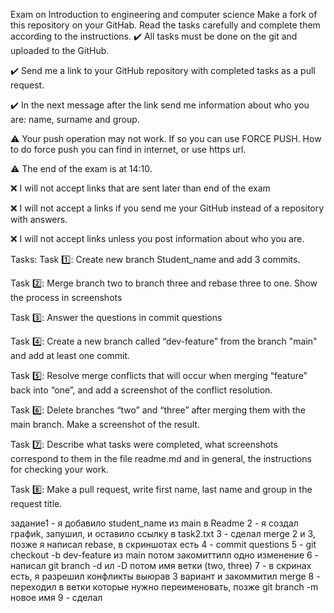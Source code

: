Exam on Introduction to engineering and computer science
Make a fork of this repository on your GitHab. Read the tasks carefully and complete them according to the instructions.
✔️ All tasks must be done on the git and uploaded to the GitHub.

✔️ Send me a link to your GitHub repository with completed tasks as a pull request.

✔️ In the next message after the link send me information about who you are: name, surname and group.

⚠️ Your push operation may not work. If so you can use FORCE PUSH. How to do force push you can find in internet, or use https url.

⚠️ The end of the exam is at 14:10.

❌ I will not accept links that are sent later than end of the exam

❌ I will not accept a links if you send me your GitHub instead of a repository with answers.

❌ I will not accept links unless you post information about who you are.

Tasks:
Task 1️⃣: Create new branch Student_name and add 3 commits.

Task 2️⃣: Merge branch two to branch three and rebase three to one. Show the process in screenshots

Task 3️⃣: Answer the questions in commit questions

Task 4️⃣: Create a new branch called “dev-feature” from the branch "main" and add at least one commit.

Task 5️⃣: Resolve merge conflicts that will occur when merging “feature” back into “one”, and add a screenshot of the conflict resolution.

Task 6️⃣: Delete branches “two” and “three” after merging them with the main branch. Make a screenshot of the result.

Task 7️⃣: Describe what tasks were completed, what screenshots correspond to them in the file readme.md and in general, the instructions for checking your work.

Task 8️⃣: Make a pull request, write first name, last name and group in the request title.
 











задание1 - я добавило student_name из main в Readme
2 - я создал графиk, запушил, и оставило ссылку в task2.txt
3 - сделал merge 2 и 3, позже я написал rebase, в скриншотах есть
4 - commit questions
5 - git checkout -b dev-feature из main потом закомиттилл одно изменение
6 - написал git branch -d ил -D потом имя ветки (two, three)
7 - в скринах есть, я разрешил конфликты выюрав 3 вариант и закоммитил merge
8 - переходил в ветки которые нужно переименовать, позже git branch -m новое имя
9 - сделал
